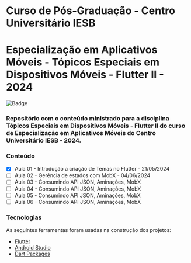 # Curso de Pós-Graduação - Centro Universitário IESB
# Especialização em Aplicativos Móveis - Tópicos Especiais em Dispositivos Móveis - Flutter II - 2024

![Badge](https://img.shields.io/badge/Marcos%20Dias%20Vendramini-Flutter-blue)

### Repositório com o conteúdo ministrado para a disciplina Tópicos Especiais em Dispositivos Móveis - Flutter II do curso de Especialização em Aplicativos Móveis do Centro Universitário IESB - 2024.

### Conteúdo

- [x] Aula 01 - Introdução a criação de Temas no Flutter - 21/05/2024
- [ ] Aula 02 - Gerência de estados com MobX - 04/06/2024
- [ ] Aula 03 - Consumindo API JSON, Aminações, MobX
- [ ] Aula 04 - Consumindo API JSON, Aminações, MobX
- [ ] Aula 05 - Consumindo API JSON, Aminações, MobX
- [ ] Aula 06 - Consumindo API JSON, Aminações, MobX

### Tecnologias

As seguintes ferramentas foram usadas na construção dos projetos:

- [Flutter](https://flutter.dev/)
- [Android Studio](https://developer.android.com/studio)
- [Dart Packages](https://pub.dev/)
